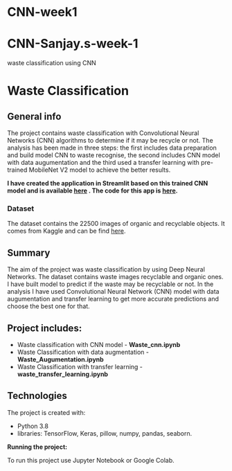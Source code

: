 # CNN-week1
# CNN-Sanjay.s-week-1
waste classification using CNN 
# Waste Classification

## General info
The project contains waste classification with Convolutional Neural Networks (CNN) algorithms to determine if it may be recycle or not. The analysis has been made in three steps: the first includes data preparation and build model CNN to waste recognise, the second includes CNN model with data augumentation and the third used a transfer learning with pre-trained MobileNet V2 model  to achieve the better results.

**I have created the application in Streamlit based on this trained CNN model and is available [here](https://share.streamlit.io/aniass/waste-app/main/waste.py) . The code for this app is [here](https://github.com/aniass/Waste-app).**

### Dataset
The dataset contains the 22500 images of organic and recyclable objects. It comes from Kaggle and can be find [here](https://www.kaggle.com/techsash/waste-classification-data).

## Summary
The aim of the project was waste classification by using Deep Neural Networks. The dataset contains waste images recyclable and organic ones. I have built model to predict if the waste may be recyclable or not. In the analysis I have used Convolutional Neural Network (CNN) model with data augumentation and transfer learning to get more accurate predictions and choose the best one for that.

## Project includes:

* Waste classification with CNN model - **Waste_cnn.ipynb**
* Waste Classification with data augmentation - **Waste_Augumentation.ipynb**
* Waste Classification with transfer learning - **waste_transfer_learning.ipynb**
 
## Technologies

The project is created with:
* Python 3.8
* libraries: TensorFlow, Keras, pillow, numpy, pandas, seaborn.

**Running the project:**

To run this project use Jupyter Notebook or Google Colab.
